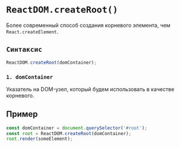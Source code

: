 # `ReactDOM.createRoot()`

Более современный способ создания корневого элемента, чем `React.createElement`.

## `Синтаксис`

```js
ReactDOM.createRoot(domContainer);
```

### `1. domContainer`

Указатель на DOM-узел, который будем использовать в качестве корневого.

## Пример

```js
const domContainer = document.querySelector('#root');
const root = ReactDOM.createRoot(domContainer);
root.render(someElement);
```
